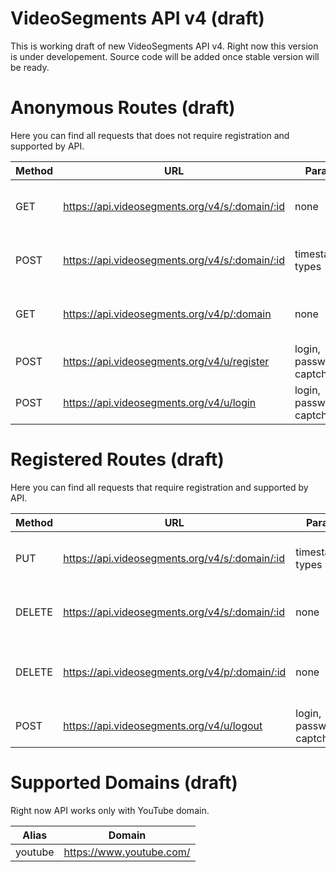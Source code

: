 # VideoSegments API v4 (draft)
This is working draft of new VideoSegments API v4.
Right now this version is under developement. Source code will be added once stable version will be ready.

# Anonymous Routes (draft)
Here you can find all requests that does not require registration and supported by API.

|Method |URL                                              |Params                   |Description                                      |
|-------|-------------------------------------------------|-------------------------|-------------------------------------------------|
|GET    |https://api.videosegments.org/v4/s/:domain/:id   |none                     |Get segmentation for :domain with :id            |
|POST   |https://api.videosegments.org/v4/s/:domain/:id   |timestamps, types        |Add new segmentation for :domain with :id        |
|GET    |https://api.videosegments.org/v4/p/:domain       |none                     |Get last pending segmentations for :domain       |
|POST   |https://api.videosegments.org/v4/u/register      |login, password, captcha |Register as new user                             |
|POST   |https://api.videosegments.org/v4/u/login         |login, password, captcha |Login as registered user                         |

# Registered Routes (draft)
Here you can find all requests that require registration and supported by API.

|Method |URL                                              |Params                   |Description                                      |
|-------|-------------------------------------------------|-------------------------|-------------------------------------------------|
|PUT    |https://api.videosegments.org/v4/s/:domain/:id   |timestamps, types        |Update segmentation for :domain with :id         |
|DELETE |https://api.videosegments.org/v4/s/:domain/:id   |none                     |Delete segmentation for :domain with :id         |
|DELETE |https://api.videosegments.org/v4/p/:domain/:id   |none                     |Delete pending segmentation for :domain with :id |
|POST   |https://api.videosegments.org/v4/u/logout        |login, password, captcha |Logout                                           |

# Supported Domains (draft)
Right now API works only with YouTube domain.

|Alias  |Domain                   |
|-------|-------------------------|
|youtube|https://www.youtube.com/ |
